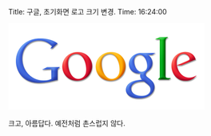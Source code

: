 Title: 구글, 초기화면 로고 크기 변경.
Time: 16:24:00

  

![](Screen_shot_2010-09-09_at_4.25.24_PM.png)

크고, 아름답다. 예전처럼 촌스럽지 않다.

  
  
  

